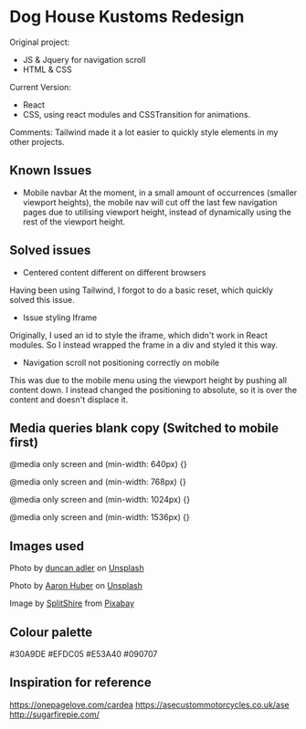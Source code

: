 # Dog House Kustoms Redesign
Original project: 
- JS & Jquery for navigation scroll
- HTML & CSS

Current Version:
- React
- CSS, using react modules and CSSTransition for animations.

Comments: 
Tailwind made it a lot easier to quickly style elements in my other projects.

## Known Issues
- Mobile navbar
At the moment, in a small amount of occurrences (smaller viewport heights), the mobile nav will cut off the last few navigation pages due to utilising viewport height, instead of dynamically using the rest of the viewport height. 

## Solved issues
- Centered content different on different browsers

Having been using Tailwind, I forgot to do a basic reset, which quickly solved this issue.

- Issue styling Iframe

Originally, I used an id to style the iframe, which didn't work in React modules. 
So I instead wrapped the frame in a div and styled it this way. 

- Navigation scroll not positioning correctly on mobile 

This was due to the mobile menu using the viewport height by pushing all content down. 
I instead changed the positioning to absolute, so it is over the content and doesn't displace it.

## Media queries blank copy (Switched to mobile first)
@media only screen and (min-width: 640px) {}

@media only screen and (min-width: 768px) {}

@media only screen and (min-width: 1024px) {}

@media only screen and (min-width: 1536px) {}


## Images used

<span>Photo by <a href="https://unsplash.com/@duncan2118?utm_source=unsplash&amp;utm_medium=referral&amp;utm_content=creditCopyText">duncan adler</a> on <a href="https://unsplash.com/s/photos/motorcycle?utm_source=unsplash&amp;utm_medium=referral&amp;utm_content=creditCopyText">Unsplash</a></span>

<span>Photo by <a href="https://unsplash.com/@aahubs?utm_source=unsplash&amp;utm_medium=referral&amp;utm_content=creditCopyText">Aaron Huber</a> on <a href="https://unsplash.com/s/photos/mechanic?utm_source=unsplash&amp;utm_medium=referral&amp;utm_content=creditCopyText">Unsplash</a></span>

Image by <a href="https://pixabay.com/users/splitshire-364019/?utm_source=link-attribution&amp;utm_medium=referral&amp;utm_campaign=image&amp;utm_content=407186">SplitShire</a> from <a href="https://pixabay.com/?utm_source=link-attribution&amp;utm_medium=referral&amp;utm_campaign=image&amp;utm_content=407186">Pixabay</a>

## Colour palette

#30A9DE
#EFDC05
#E53A40
#090707

## Inspiration for reference

https://onepagelove.com/cardea
https://asecustommotorcycles.co.uk/ase
http://sugarfirepie.com/
